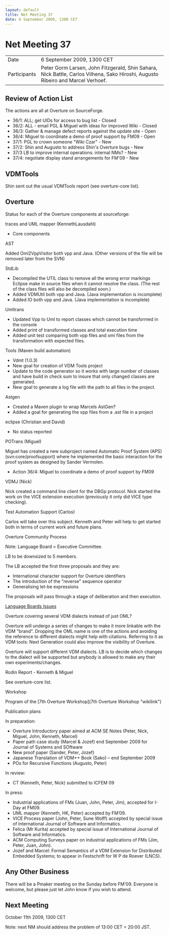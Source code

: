 ```yaml
---
layout: default
title: Net Meeting 37
date: 6 September 2009, 1300 CET
---
```



# Net Meeting 37

|||
|---|---|
| Date | 6 September 2009, 1300 CET |
| Participants | Peter Gorm Larsen, John Fitzgerald, Shin Sahara, Nick Battle, Carlos Vilhena, Sako Hiroshi, Augusto Ribeiro and Marcel Verhoef. |

Review of Action List
---------------------

The actions are all at Overture on SourceForge.

-   36/1: ALL; get UIDs for access to bug list - Closed
-   36/2: ALL - email PGL & Miguel with ideas for improved Wiki - Closed
-   36/3: Gather & manage defect reports against the update site - Open
-   36/4: Miguel to coordinate a demo of proof support by FM09 - Open
-   37/1: PGL to crown someone "Wiki Czar" - New
-   37/2: Shin and Augusto to address Shin's Overture bugs - New
-   37/3 LB to improve internal operations: internal NMs? - New
-   37/4: negotiate display stand arrangements for FM'09 - New

VDMTools
--------

Shin sent out the usual VDMTools report (see overture-core list).

Overture
--------

Status for each of the Overture components at sourceforge:

traces and UML mapper (KennethLausdahl)

-   Core components

AST

Added Oml2VppVisitor both vpp and Java. (Other versions of the file will
be removed later from the SVN)

StdLib

-   Decompiled the UTIL class to remove all the wrong error markings
    Eclipse make in source files when it cannot resolve the class. (The
    rest of the class files will also be decompiled soon.)
-   Added VDMUtil both vpp and Java. (Java implementation is incomplete)
-   Added IO both vpp and Java. (Java implementation is incomplete)

Umltrans

-   Updated Vpp to Uml to report classes which cannot be transformed in
    the console
-   Added print of transformed classes and total execution time
-   Added unit test comparing both vpp files and xmi files from the
    transformation with expected files.

Tools (Maven build automation)

-   Vdmt (1.0.3)
-   New goal for creation of VDM Tools project
-   Update to the code generator so it works with large number of
    classes and have build in check sum to insure that only changed
    classes are generated.
-   New goal to generate a log file with the path to all files in the
    project.

Astgen

-   Created a Maven plugin to wrap Marcels AstGen?
-   Added a goal for generating the vpp files from a .ast file in a
    project

eclipse (Christian and David)

-   No status reported

POTrans (Miguel)

Miguel has created a new subproject named Automatic Proof System (APS)
(svn:core/proofsupport) where he implemented the basic interaction for
the proof system as designed by Sander Vermolen.

-   Action 36/4: Miguel to coordinate a demo of proof support by FM09

VDMJ (Nick)

Nick created a command line client for the DBGp protocol. Nick started
the work on the VICE extension execution (previously it only did VICE
type checking).

Test Automation Support (Carlos)

Carlos will take over this subject. Kenneth and Peter will help to get
started both in terms of current work and future plans.

Overture Community Process

Note: Language Board = Executive Committee.

LB to be downsized to 5 members.

The LB accepted the first three proposals and they are:

-   International character support for Overture identifiers
-   The introduction of the "reverse" sequence operator
-   Generalising let-be expressions

The proposals will pass through a stage of deliberation and then
execution.

[Language Boards
Issues](http://sourceforge.net/tracker/?group_id=141350&atid=1127184)

Overture covering several VDM dialects instead of just OML?

Overture will undergo a series of changes to make it more linkable with
the VDM "brand". Dropping the OML name is one of the actions and
avoiding the reference to different dialects might help with citations.
Referring to it as VDM tools: Next Generation could also improve the
visibility of Overture.

Overture will support different VDM dialects. LB is to decide which
changes to the dialect will be supported but anybody is allowed to make
any their own experiments/changes.

Rodin Report - Kenneth & Miguel

See overture-core list.

Workshop

Program of the [7th Overture Workshop](7th Overture Workshop "wikilink")

Publication plans

In preparation:

-   Overture Introductory paper aimed at ACM SE Notes (Peter, Nick,
    Miguel, John, Kenneth, Marcel)
-   Paper path case study (Marcel & Jozef) end September 2009 for
    Journal of Systems and SOftware
-   New proof paper (Sander, Peter, Jozef)
-   Japanese Translation of VDM++ Book (Sako) – end September 2009
-   POs for Recursive Functions (Augusto, Peter)

In review:

-   CT (Kenneth, Peter, Nick) submitted to ICFEM 09

In press:

-   Industrial applications of FMs (Juan, John, Peter, Jim), accepted
    for I-Day at FM09.
-   UML mapper (Kenneth, HK, Peter) accepted by FM’09.
-   VICE Process paper (John, Peter, Sune Wolff) accepted by special
    issue of International Journal of Software and Informatics.
-   Felica (Mr Kurita) accepted by special issue of International
    Journal of Software and Informatics.
-   ACM Computing Surveys paper on industrial applications of FMs (Jim,
    Peter, Juan, John).
-   Jozef and Marcel: Formal Semantics of a VDM Extension for
    Distributed Embedded Systems; to appear in Festschrift for W P de
    Roever (LNCS).

Any Other Business
------------------

There will be a Pmaker meeting on the Sunday before FM'09. Everyone is
welcome, but please just let John know if you wish to attend.

Next Meeting
------------

October 11th 2009, 1300 CET

Note: next NM should address the problem of 13:00 CET = 20:00 JST.
